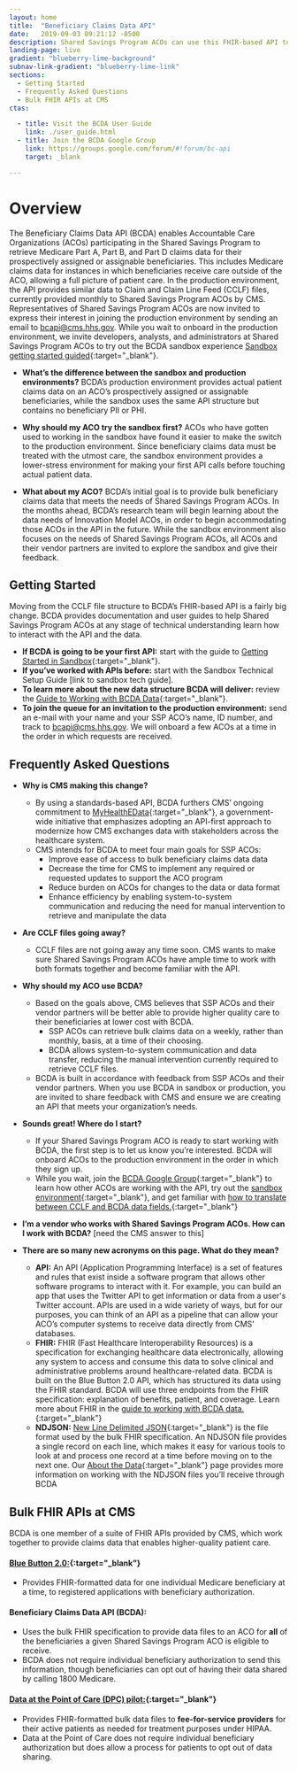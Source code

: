 ```yaml
---
layout: home
title:  "Beneficiary Claims Data API"
date:   2019-09-03 09:21:12 -0500
description: Shared Savings Program ACOs can use this FHIR-based API to retrieve bulk Medicare claims data related to their assignable or prospectively assigned beneficiaries.
landing-page: live
gradient: "blueberry-lime-background"
subnav-link-gradient: "blueberry-lime-link"
sections:
  - Getting Started
  - Frequently Asked Questions
  - Bulk FHIR APIs at CMS
ctas:

  - title: Visit the BCDA User Guide
    link: ./user_guide.html
  - title: Join the BCDA Google Group
    link: https://groups.google.com/forum/#!forum/bc-api
    target: _blank

---
```



# Overview

  The Beneficiary Claims Data API (BCDA) enables Accountable Care Organizations (ACOs) participating in the Shared Savings Program to retrieve Medicare Part A, Part B, and Part D claims data for their prospectively assigned or assignable beneficiaries. This includes Medicare claims data for instances in which beneficiaries receive care outside of the ACO, allowing a full picture of patient care. In the production environment, the API provides similar data to Claim and Claim Line Feed (CCLF) files, currently provided monthly to Shared Savings Program ACOs by CMS.
  Representatives of Shared Savings Program ACOs are now invited to express their interest in joining the production environment by sending an email to bcapi@cms.hhs.gov. While you wait to onboard in the production environment, we invite developers, analysts, and administrators at Shared Savings Program ACOs to try out the BCDA sandbox experience [Sandbox getting started guided](https://sandbox.bcda.cms.gov){:target="_blank"}.
  
   * **What’s the difference between the sandbox and production environments?** BCDA’s production environment provides actual patient claims data on an ACO’s prospectively assigned or assignable beneficiaries, while the sandbox uses the same API structure but contains no beneficiary PII or PHI.
   
   * **Why should my ACO try the sandbox first?** ACOs who have gotten used to working in the sandbox have found it easier to make the switch to the production environment. Since beneficiary claims data must be treated with the utmost care, the sandbox environment provides a lower-stress environment for making your first API calls before touching actual patient data.
   
   * **What about my ACO?** BCDA’s initial goal is to provide bulk beneficiary claims data that meets the needs of Shared Savings Program ACOs. In the months ahead, BCDA’s research team will begin learning about the data needs of Innovation Model ACOs, in order to begin accommodating those ACOs in the API  in the future. While the sandbox environment also focuses on the needs of Shared Savings Program ACOs, all ACOs and their vendor partners are invited to explore the sandbox and give their feedback.
   
## Getting Started

  Moving from the CCLF file structure to BCDA’s FHIR-based API is a fairly big change. BCDA provides documentation and user guides to help Shared Savings Program ACOs at any stage of technical understanding learn how to interact with the API and the data.

  * **If BCDA is going to be your first API:** start with the guide to [Getting Started in Sandbox](https://sandbox.bcda.cms.gov){:target="_blank"}.
  * **If you’ve worked with APIs before:** start with the Sandbox Technical Setup Guide [link to sandbox tech guide].
  * **To learn more about the new data structure BCDA will deliver:** review the [Guide to Working with BCDA Data](./data_guide.html){:target="_blank"}.
  * **To join the queue for an invitation to the production environment:** send an e-mail with your name and your SSP ACO’s name, ID number, and track to bcapi@cms.hhs.gov. We will onboard a few ACOs at a time in the order in which requests are received.

## Frequently Asked Questions

  * **Why is CMS making this change?**
    * By using a standards-based API, BCDA furthers CMS’ ongoing commitment to [MyHealthEData](https://www.cms.gov/newsroom/press-releases/cms-finalizes-changes-empower-patients-and-reduce-administrative-burden){:target="_blank"}, a government-wide initiative that emphasizes adopting an API-first approach to modernize how CMS exchanges data with stakeholders across the healthcare system.
    * CMS intends for BCDA to meet four main goals for SSP ACOs:
      * Improve ease of access to bulk beneficiary claims data data
      * Decrease the time for CMS to implement any required or requested updates to support the ACO program
      * Reduce burden on ACOs for changes to the data or data format
      * Enhance efficiency by enabling system-to-system communication and reducing the need for manual intervention to retrieve and manipulate the data
      
  * **Are CCLF files going away?**
    * CCLF files are not going away any time soon. CMS wants to make sure Shared Savings Program ACOs have ample time to work with both formats together and become familiar with the API.
  
  * **Why should my ACO use BCDA?**
    * Based on the goals above, CMS believes that SSP ACOs and their vendor partners will be better able to provide higher quality care to their beneficiaries at lower cost with BCDA.
      * SSP ACOs can retrieve bulk claims data on a weekly, rather than monthly, basis, at a time of their choosing.
      * BCDA allows system-to-system communication and data transfer, reducing the manual intervention currently required to retrieve CCLF files.
    * BCDA is built in accordance with feedback from SSP ACOs and their vendor partners. When you use BCDA in sandbox or production, you are invited to share feedback with CMS and ensure we are creating an API that meets your organization’s needs.
  
  * **Sounds great! Where do I start?** 
    * If your Shared Savings Program ACO is ready to start working with BCDA, the first step is to let us know you’re interested. BCDA will onboard ACOs to the production environment in the order in which they sign up.
    * While you wait, join the [BCDA Google Group](https://groups.google.com/forum/#!forum/bc-api){:target="_blank"} to learn how other ACOs are working with the API, try out the [sandbox environment](https://sandbox.bcda.cms.gov){:target="_blank"}, and get familiar with [how to translate between CCLF and BCDA data fields.](./data_guide.html){:target="_blank"}
   
  * **I’m a vendor who works with Shared Savings Program ACOs. How can I work with BCDA?**
  [need the CMS answer to this]
  
  * **There are so many new acronyms on this page. What do they mean?**
    * **API:** An API (Application Programming Interface) is a set of features and rules that exist inside a software program that allows other software programs to interact with it. For example, you can build an app that uses the Twitter API to get information or data from a user's Twitter account. APIs are used in a wide variety of ways, but for our purposes, you can think of an API as a pipeline that can allow your ACO’s computer systems to receive data directly from CMS’ databases.
    * **FHIR:** FHIR (Fast Healthcare Interoperability Resources) is a specification for exchanging healthcare data electronically, allowing any system to access and consume this data to solve clinical and administrative problems around healthcare-related data. BCDA is built on the Blue Button 2.0 API, which has structured its data using the FHIR standard. BCDA will use three endpoints from the FHIR specification: explanation of benefits, patient, and coverage. Learn more about FHIR in the [guide to working with BCDA data.](./data_guide.html){:target="_blank"}
    * **NDJSON:** [New Line Delimited JSON](http://ndjson.org){:target="_blank"} is the file format used by the bulk FHIR specification. An NDJSON file provides a single record on each line, which makes it easy for various tools to look at and process one record at a time before moving on to the next one. Our [About the Data](./data_guide.html){:target="_blank"} page provides more information on working with the NDJSON files you’ll receive through BCDA

## Bulk FHIR APIs at CMS

   BCDA is one member of a suite of FHIR APIs provided by CMS, which work together to provide claims data that enables higher-quality patient care.

#### [Blue Button 2.0:](https://bluebutton.cms.gov){:target="_blank"}
   * Provides FHIR-formatted data for one individual Medicare beneficiary at a time, to registered applications with beneficiary authorization.
   
#### Beneficiary Claims Data API (BCDA):
   * Uses the bulk FHIR specification to provide data files to an ACO for **all** of the beneficiaries a given Shared Savings Program ACO is eligible to receive.
   * BCDA does not require individual beneficiary authorization to send this information, though beneficiaries can opt out of having their data shared by calling 1800 Medicare.
   
#### [Data at the Point of Care (DPC) pilot:](https://dpc.cms.gov){:target="_blank"}
   * Provides FHIR-formatted bulk data files to **fee-for-service providers** for their active patients as needed for treatment purposes under HIPAA. 
   * Data at the Point of Care does not require individual beneficiary authorization but does allow a process for patients to opt out of data sharing.